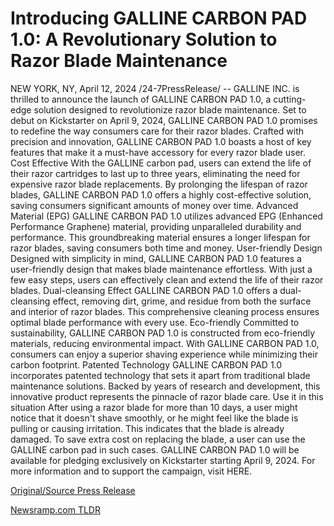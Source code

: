 # Introducing GALLINE CARBON PAD 1.0: A Revolutionary Solution to Razor Blade Maintenance

NEW YORK, NY, April 12, 2024 /24-7PressRelease/ -- GALLINE INC. is thrilled to announce the launch of GALLINE CARBON PAD 1.0, a cutting-edge solution designed to revolutionize razor blade maintenance. Set to debut on Kickstarter on April 9, 2024, GALLINE CARBON PAD 1.0 promises to redefine the way consumers care for their razor blades.  Crafted with precision and innovation, GALLINE CARBON PAD 1.0 boasts a host of key features that make it a must-have accessory for every razor blade user.   Cost Effective With the GALLINE carbon pad, users can extend the life of their razor cartridges to last up to three years, eliminating the need for expensive razor blade replacements. By prolonging the lifespan of razor blades, GALLINE CARBON PAD 1.0 offers a highly cost-effective solution, saving consumers significant amounts of money over time.  Advanced Material (EPG) GALLINE CARBON PAD 1.0 utilizes advanced EPG (Enhanced Performance Graphene) material, providing unparalleled durability and performance. This groundbreaking material ensures a longer lifespan for razor blades, saving consumers both time and money.  User-friendly Design Designed with simplicity in mind, GALLINE CARBON PAD 1.0 features a user-friendly design that makes blade maintenance effortless. With just a few easy steps, users can effectively clean and extend the life of their razor blades.  Dual-cleansing Effect GALLINE CARBON PAD 1.0 offers a dual-cleansing effect, removing dirt, grime, and residue from both the surface and interior of razor blades. This comprehensive cleaning process ensures optimal blade performance with every use.  Eco-friendly Committed to sustainability, GALLINE CARBON PAD 1.0 is constructed from eco-friendly materials, reducing environmental impact. With GALLINE CARBON PAD 1.0, consumers can enjoy a superior shaving experience while minimizing their carbon footprint.  Patented Technology GALLINE CARBON PAD 1.0 incorporates patented technology that sets it apart from traditional blade maintenance solutions. Backed by years of research and development, this innovative product represents the pinnacle of razor blade care.  Use it in this situation After using a razor blade for more than 10 days, a user might notice that it doesn't shave smoothly, or he might feel like the blade is pulling or causing irritation. This indicates that the blade is already damaged. To save extra cost on replacing the blade, a user can use the GALLINE carbon pad in such cases.  GALLINE CARBON PAD 1.0 will be available for pledging exclusively on Kickstarter starting April 9, 2024. For more information and to support the campaign, visit HERE. 

[Original/Source Press Release](https://www.24-7pressrelease.com/press-release/509978/introducing-galline-carbon-pad-10-a-revolutionary-solution-to-razor-blade-maintenance) 

[Newsramp.com TLDR](https://newsramp.com/None) 